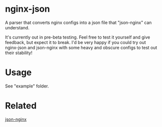 # nginx-json
A parser that converts nginx configs into a json file that "json-nginx" can understand.

It's currently out in pre-beta testing. Feel free to test it yourself and give feedback, but expect it to break. I'd be very happy if you could try out nginx-json and json-nginx with some heavy and obscure configs to test out their stability!

# Usage
See "example" folder.

# Related
[json-nginx](https://github.com/muffeeee/json-nginx)